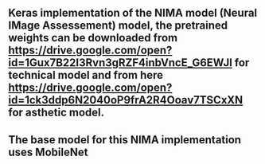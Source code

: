 ## Keras implementation of the NIMA model (Neural IMage Assessement) model, the pretrained weights can be downloaded from https://drive.google.com/open?id=1Gux7B22I3Rvn3gRZF4inbVncE_G6EWJl for technical model and from here https://drive.google.com/open?id=1ck3ddp6N2040oP9frA2R4Ooav7TSCxXN for asthetic model.
## The base model for this NIMA implementation uses MobileNet